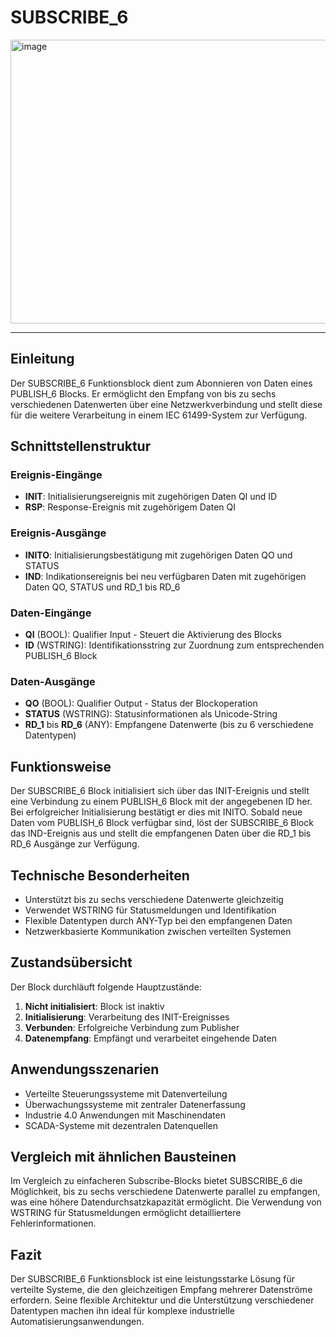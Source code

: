 # SUBSCRIBE_6

<img width="1291" height="454" alt="image" src="https://github.com/user-attachments/assets/78e6c97e-e525-4b75-a586-df1070801dc0" />

* * * * * * * * * *

## Einleitung
Der SUBSCRIBE_6 Funktionsblock dient zum Abonnieren von Daten eines PUBLISH_6 Blocks. Er ermöglicht den Empfang von bis zu sechs verschiedenen Datenwerten über eine Netzwerkverbindung und stellt diese für die weitere Verarbeitung in einem IEC 61499-System zur Verfügung.

## Schnittstellenstruktur

### **Ereignis-Eingänge**
- **INIT**: Initialisierungsereignis mit zugehörigen Daten QI und ID
- **RSP**: Response-Ereignis mit zugehörigem Daten QI

### **Ereignis-Ausgänge**
- **INITO**: Initialisierungsbestätigung mit zugehörigen Daten QO und STATUS
- **IND**: Indikationsereignis bei neu verfügbaren Daten mit zugehörigen Daten QO, STATUS und RD_1 bis RD_6

### **Daten-Eingänge**
- **QI** (BOOL): Qualifier Input - Steuert die Aktivierung des Blocks
- **ID** (WSTRING): Identifikationsstring zur Zuordnung zum entsprechenden PUBLISH_6 Block

### **Daten-Ausgänge**
- **QO** (BOOL): Qualifier Output - Status der Blockoperation
- **STATUS** (WSTRING): Statusinformationen als Unicode-String
- **RD_1** bis **RD_6** (ANY): Empfangene Datenwerte (bis zu 6 verschiedene Datentypen)

## Funktionsweise
Der SUBSCRIBE_6 Block initialisiert sich über das INIT-Ereignis und stellt eine Verbindung zu einem PUBLISH_6 Block mit der angegebenen ID her. Bei erfolgreicher Initialisierung bestätigt er dies mit INITO. Sobald neue Daten vom PUBLISH_6 Block verfügbar sind, löst der SUBSCRIBE_6 Block das IND-Ereignis aus und stellt die empfangenen Daten über die RD_1 bis RD_6 Ausgänge zur Verfügung.

## Technische Besonderheiten
- Unterstützt bis zu sechs verschiedene Datenwerte gleichzeitig
- Verwendet WSTRING für Statusmeldungen und Identifikation
- Flexible Datentypen durch ANY-Typ bei den empfangenen Daten
- Netzwerkbasierte Kommunikation zwischen verteilten Systemen

## Zustandsübersicht
Der Block durchläuft folgende Hauptzustände:
1. **Nicht initialisiert**: Block ist inaktiv
2. **Initialisierung**: Verarbeitung des INIT-Ereignisses
3. **Verbunden**: Erfolgreiche Verbindung zum Publisher
4. **Datenempfang**: Empfängt und verarbeitet eingehende Daten

## Anwendungsszenarien
- Verteilte Steuerungssysteme mit Datenverteilung
- Überwachungssysteme mit zentraler Datenerfassung
- Industrie 4.0 Anwendungen mit Maschinendaten
- SCADA-Systeme mit dezentralen Datenquellen

## Vergleich mit ähnlichen Bausteinen
Im Vergleich zu einfacheren Subscribe-Blocks bietet SUBSCRIBE_6 die Möglichkeit, bis zu sechs verschiedene Datenwerte parallel zu empfangen, was eine höhere Datendurchsatzkapazität ermöglicht. Die Verwendung von WSTRING für Statusmeldungen ermöglicht detailliertere Fehlerinformationen.

## Fazit
Der SUBSCRIBE_6 Funktionsblock ist eine leistungsstarke Lösung für verteilte Systeme, die den gleichzeitigen Empfang mehrerer Datenströme erfordern. Seine flexible Architektur und die Unterstützung verschiedener Datentypen machen ihn ideal für komplexe industrielle Automatisierungsanwendungen.
